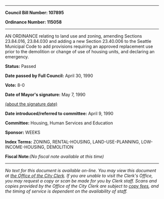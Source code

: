 

********

**Council Bill Number: 107895**
   
**Ordinance Number: 115058**
********

 AN ORDINANCE relating to land use and zoning, amending Sections 23.84.016, 23.84.030 and adding a new Section 23.40.006 to the Seattle Municipal Code to add provisions requiring an approved replacement use prior to the demolition or change of use of housing units, and declaring an emergency.

**Status:** Passed
   
**Date passed by Full Council:** April 30, 1990
   
**Vote:** 8-0
   
**Date of Mayor's signature:** May 7, 1990
   
[(about the signature date)](/~public/approvaldate.htm)
   
   
   
**Date introduced/referred to committee:** April 9, 1990
   
**Committee:** Housing, Human Services and Education
   
**Sponsor:** WEEKS
   
   
**Index Terms:** ZONING, RENTAL-HOUSING, LAND-USE-PLANNING, LOW-INCOME-HOUSING, DEMOLITION

**Fiscal Note:**_(No fiscal note available at this time)_
********

_No text for this document is available on-line. You may view this document at [the Office of the City Clerk](http://www.seattle.gov/leg/clerk/contactUs.htm). If you are unable to visit the Clerk's Office, you may request a copy or scan be made for you by Clerk staff. Scans and copies provided by the Office of the City Clerk are subject to [copy fees](http://clerk.seattle.gov/~public/clerkfees.htm), and the timing of service is dependent on the availability of staff._

